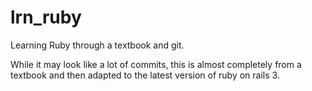 # lrn_ruby
Learning Ruby through a textbook and git.

While it may look like a lot of commits, this is almost completely from a textbook and then adapted to the latest version of ruby on rails 3.
